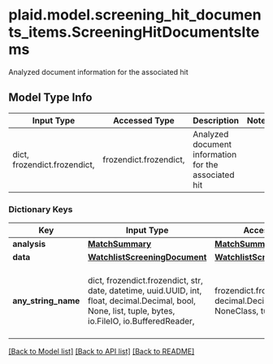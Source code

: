 # plaid.model.screening_hit_documents_items.ScreeningHitDocumentsItems

Analyzed document information for the associated hit

## Model Type Info
Input Type | Accessed Type | Description | Notes
------------ | ------------- | ------------- | -------------
dict, frozendict.frozendict,  | frozendict.frozendict,  | Analyzed document information for the associated hit | 

### Dictionary Keys
Key | Input Type | Accessed Type | Description | Notes
------------ | ------------- | ------------- | ------------- | -------------
**analysis** | [**MatchSummary**](MatchSummary.md) | [**MatchSummary**](MatchSummary.md) |  | [optional] 
**data** | [**WatchlistScreeningDocument**](WatchlistScreeningDocument.md) | [**WatchlistScreeningDocument**](WatchlistScreeningDocument.md) |  | [optional] 
**any_string_name** | dict, frozendict.frozendict, str, date, datetime, uuid.UUID, int, float, decimal.Decimal, bool, None, list, tuple, bytes, io.FileIO, io.BufferedReader,  | frozendict.frozendict, str, decimal.Decimal, BoolClass, NoneClass, tuple, bytes, FileIO | any string name can be used but the value must be the correct type | [optional]

[[Back to Model list]](../../README.md#documentation-for-models) [[Back to API list]](../../README.md#documentation-for-api-endpoints) [[Back to README]](../../README.md)

